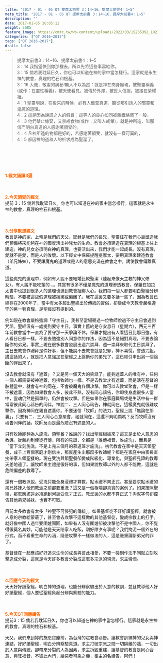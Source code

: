 ```yaml
---
title: "2017 - 01 - 05 QT 提摩太前書 3：14~16、提摩太前書4：1~5"
meta_title: "2017 - 01 - 05 QT 提摩太前書 3：14~16、提摩太前書4：1~5"
description: ""
date: 2017-01-05 10:05:12
weight: 2685
feature_image: https://cmtc.tw/wp-content/uploads/2022/03/15235392_10211799862337740_180693556567566654_o-1.webp
categories: ["QT 2016~2017"]
tags: ["QT 2016~2017"]
draft: false
---
```


<blockquote>提摩太前書3：14~16、提摩太前書4：1~5<br />
3：14 我指望快到你那裡去，所以先將這些事寫給你。<br />
3：15 倘若我耽延日久，你也可以知道在神的家中當怎樣行。這家就是永生神的教會，真理的柱石和根基。<br />
3：16 大哉，敬虔的奧秘!無人不以為然：就是神在肉身顯現，被聖靈稱義(或作：在靈性稱義)，被天使看見，被傳於外邦，被世人信服，被接在榮耀裡。<br />
4：1 聖靈明說，在後來的時候，必有人離棄真道，聽從那引誘人的邪靈和鬼魔的道理。<br />
4：2 這是因為說謊之人的假冒；這等人的良心如同被熱鐵烙慣了一般。<br />
4：3 他們禁止嫁娶，又禁戒食物(或作：又叫人戒暈)，就是神所造、叫那信而明白真道的人感謝著領受的。<br />
4：4 凡神所造的物都是好的，若感謝著領受，就沒有一樣可棄的，<br />
4：5 都因神的道和人的祈求成為聖潔了。</blockquote><br />
&nbsp;<br />
<br />
&nbsp;<br />
<br />
<span style="color: #ff6600;"><strong>1.</strong><strong>經文誦讀3遍</strong></span><br />
<br />
<span style="color: #ff6600;"><strong> </strong></span><br />
<br />
<span style="color: #ff6600;"><strong>2.</strong><strong>今天領受的經文<br />
</strong></span>提前 3：15 倘若我耽延日久，你也可以知道在神的家中當怎樣行。這家就是永生神的教會，真理的柱石和根基。<br />
<br />
&nbsp;<br />
<br />
<span style="color: #ff6600;"><strong>3.</strong><strong>分享默想經文<br />
</strong></span>教會是神的家，上帝是我們的天父，耶穌是我們的長兄，聖靈住在我們心裏塑造我們預備將來能夠在神的國度活出神兒女的生命。教會必須建造在真理的根基上往上建造。神的兒女必須明白神的真理，也要活出來，我們才能一起成長。沒有真理，愛就不是愛，而是人的敗壞。以下經文中保羅提醒提摩太，要用真理來建造教會（弟兄姊妹），不要讓魔鬼的道理或是人的意思充滿在教會之中，誘使教會偏離真道。<br />
<br />
這些魔鬼的道理中，例如有人說不要結婚比較聖潔（聽起來像天主教的神父修女）。有人說不能吃葷的…。其實有很多不僅是魔鬼的道理滲透教會，保羅在加拉太書中也提到很多人的道理也進到教會捆綁人心。我們每一個人都要明白聖經分辨察驗，不要被這些假道理被捆綁或偏離了。我在這裏又要多話一些了，因為教會已經存在2000年了，當中有太多超出聖經出於傳統的習俗，卻變成今天教會嚴格遵守的另一套真理，是聖經沒有提到的。<br />
<br />
例如現在教會嚴格強調「守主日」，我甚至當場聽過一位牧師說過不守主日會遇到咒詛。聖經沒有一處提到要守主日，事實上舊約是守安息日（星期六），西元三百年前教會當中一直為了要守那一天爭論不休，保羅才提出有人看這日比那日強，有人看日日都一樣，不要去勉強別人同意你的作法，因為這不是絕對真理，不要去論斷你的弟兄。事實上現在很多教會發展出週六崇拜、週一崇拜來取代主日崇拜了。主日去教會作禮拜是件好事，但不能說不去教會就是犯罪，神不喜悅，會遭咒詛，講這話的人，就是把人意強加在聖經之上論斷你的弟兄了，這已經引申出另一個論斷的罪出來了。<br />
<br />
沒去教會就沒有「遮蓋」？又是另一個天大的笑話了。能夠遮蓋人的唯有神，任何一個人都需要被神遮蓋，包括牧師也一樣。不是去教堂才有遮蓋，而是活在基督的肢體當中，就會有神的同在，不會被魔鬼各個攻擊。你可以去教堂聚會，但是一樣不被遮蓋，因為如果教會人多，彼此不熟，沒有同心禱告，你即使身處很多人當中，靈魂仍然是孤單的，仍然會被攻擊。但是如果你在家庭職場或是生活中有一群常常彼此同心禱告的同伴，神說二、三人同心禱告，神就同在，這樣魔鬼就很難攻擊你，因為神同在親自遮蓋你。不要迷信「牧師」的法力，聖經上說「無論在那裏」，只要有二、三人同心合意聚會，祂就同在，這還不夠明顯嗎？反而牧師沒有禱告同伴的話，牧師反而是最危險沒有遮蓋的人。<br />
<br />
只有牧師能夠為人施洗，領聖餐？誰說的？找出聖經根據來？這又是出於人意思的教導。從新約到使徒行傳，所有的見證，全都是「誰傳福音，誰施洗」，而且是「當下立刻施洗，不是上完三個月的慕道班才施洗」。初代教會在家中是天天領聖餐，成千上百個家庭才剛信主，那裏產生出那麼多牧師呢？都是在家庭中由家長直接帶家人領聖餐的。現在受洗與領聖餐卻變成階級化、專業化，與聖經見證的教導天差地遠了。讓牧師來主禮是很好的事，但如果說牧師以外的人都不能做，這就是危險偏差的教導了。<br />
<br />
還有一個教派說，受洗只能全身浸禮才算數，點水禮不夠正式。甚至要求點水禮的弟兄姊妹入他們教派之前都要重洗？這又是一個極端卻真實的案例了。如果按照聖經，那麼應該還必須跑到河裏受洗才正式，教堂裏的水都不算正式？拘泥字句卻控告其他弟兄姊妹，也實不可取。<br />
<br />
目前太多教會有太多「神聖不可侵犯的傳統」，如果基督徒不好好讀聖經，就會被人意的宗教給蒙蔽了，甚至會去攻擊不這樣做的其他基督徒，變成宗教上的打手。就好像中國人過年要圍爐團圓，如果有人沒有圍爐卻被攻擊他不是中國人，你不覺得很莫名其妙。可能他是天天陪家人吃飯，剛好除夕有事呢？我們拘泥一個外在的形式，而不看重生命的內涵，隨便攻擊不一樣做法的人，這是嚴重論斷弟兄的罪了。<br />
<br />
基督徒在一起應該好好追求生命的成長與彼此相愛，不要一碰到作法不同就立刻攻擊造成分裂，這就是今天許多教會分裂成這麼多宗派的現況，求主憐憫。<br />
<br />
&nbsp;<br />
<br />
<span style="color: #ff6600;"><strong>4.</strong><strong>回應今天的經文<br />
</strong></span>天天好好讀聖經，明白神的道理，也能分辨察驗出於人意的教訓，並且教導他人好好讀聖經，個人要從聖經負起分辨與察驗的能力。<br />
<br />
&nbsp;<br />
<br />
<span style="color: #ff6600;"><strong>5.</strong></span><strong><span style="color: #ff6600;">今天QT回應禱告<br />
</span></strong>提前3：15 倘若我耽延日久，你也可以知道在神的家中當怎樣行。這家就是永生神的教會，真理的柱石和根基。<br />
<br />
天父，我們來到祢的施恩寶座前，為台灣的眾教會禱告。讓教會訓練神的兒女與神連結，好好讀聖經，明白分辨察驗真道。求主打破宗派之間一切隔離的牆，一切出於人意與傳統，卻帶來分裂的人為因素，求主拆毀重建，讓基督的教會是同心合意、興旺福音，不彼此內鬥，給惡者可乘之機，奉主的名禱告，阿們！
        